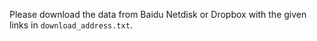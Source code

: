 Please download the data from Baidu Netdisk or Dropbox with the given links in `download_address.txt`.

